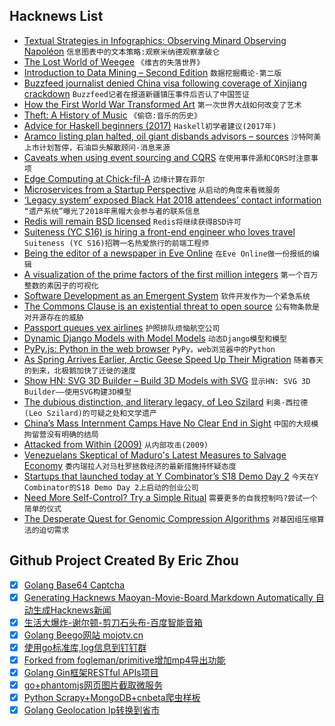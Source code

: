 ## Hacknews List


- [Textual Strategies in Infographics: Observing Minard Observing Napoléon](https://www.masswerk.at/nowgobang/2018/observing-minard)  `信息图表中的文本策略:观察米纳德观察拿破仑`
- [The Lost World of Weegee](https://www.commentarymagazine.com/articles/lost-world-weegee/)  `《维吉的失落世界》`
- [Introduction to Data Mining – Second Edition](https://www-users.cs.umn.edu/~kumar001/dmbook/index.php)  `数据挖掘概论-第二版`
- [Buzzfeed journalist denied China visa following coverage of Xinjiang crackdown](https://www.hongkongfp.com/2018/08/22/buzzfeed-journalist-denied-new-china-visa-following-award-winning-coverage-xinjiang-crackdown/)  `Buzzfeed记者在报道新疆镇压事件后否认了中国签证`
- [How the First World War Transformed Art](https://www.newstatesman.com/culture/art-design/2018/08/after-bullets-brushes-how-first-world-war-transformed-art)  `第一次世界大战如何改变了艺术`
- [Theft: A History of Music](https://law.duke.edu/musiccomic/)  `《偷窃:音乐的历史》`
- [Advice for Haskell beginners (2017)](http://www.haskellforall.com/2017/10/advice-for-haskell-beginners.html)  `Haskell初学者建议(2017年)`
- [Aramco listing plan halted, oil giant disbands advisors – sources](https://www.reuters.com/article/us-saudi-aramco-ipo-exclusive/exclusive-aramco-listing-plan-halted-oil-giant-disbands-advisors-sources-idUSKCN1L71TZ)  `沙特阿美上市计划暂停，石油巨头解散顾问-消息来源`
- [Caveats when using event sourcing and CQRS](https://medium.com/@hugo.oliveira.rocha/what-they-dont-tell-you-about-event-sourcing-6afc23c69e9a)  `在使用事件源和CQRS时注意事项`
- [Edge Computing at Chick-fil-A](https://medium.com/@cfatechblog/edge-computing-at-chick-fil-a-7d67242675e2)  `边缘计算在菲尔`
- [Microservices from a Startup Perspective](https://www.infoq.com/articles/microservices-startup)  `从启动的角度来看微服务`
- [‘Legacy system’ exposed Black Hat 2018 attendees’ contact information](https://techcrunch.com/2018/08/22/legacy-system-exposed-black-hat-2018-attendees-contact-information/)  `“遗产系统”曝光了2018年黑帽大会参与者的联系信息`
- [Redis will remain BSD licensed](http://antirez.com/news/120)  `Redis将继续获得BSD许可`
- [Suiteness (YC S16) is hiring a front-end engineer who loves travel](https://suiteness.workable.com/j/015E83E6DB)  `Suiteness (YC S16)招聘一名热爱旅行的前端工程师`
- [Being the editor of a newspaper in Eve Online](https://www.rockpapershotgun.com/2018/08/20/whats-it-like-being-the-editor-of-a-newspaper-in-eve-online/)  `在Eve Online做一份报纸的编辑`
- [A visualization of the prime factors of the first million integers](https://johnhw.github.io/umap_primes/index.md.html)  `第一个百万整数的素因子的可视化`
- [Software Development as an Emergent System](https://www.blinkingcaret.com/2018/08/22/software-development-emergent-system-ndepend/)  `软件开发作为一个紧急系统`
- [The Commons Clause is an existential threat to open source](https://drewdevault.com/2018/08/22/Commons-clause-will-destroy-open-source.html)  `公有物条款是对开源存在的威胁`
- [Passport queues vex airlines](https://www.economist.com/business/2018/08/18/passport-queues-vex-airlines)  `护照排队烦恼航空公司`
- [Dynamic Django Models with Model Models](https://www.protoapi.net/blog/2/)  `动态Django模型和模型`
- [PyPy.js: Python in the web browser](https://pypyjs.org/)  `PyPy。web浏览器中的Python`
- [As Spring Arrives Earlier, Arctic Geese Speed Up Their Migration](https://www.scientificamerican.com/podcast/episode/as-spring-arrives-earlier-arctic-geese-speed-up-their-migration/)  `随着春天的到来，北极鹅加快了迁徙的速度`
- [Show HN: SVG 3D Builder – Build 3D Models with SVG](https://github.com/captainwz/svg-3d-builder)  `显示HN: SVG 3D Builder——使用SVG构建3D模型`
- [The dubious distinction, and literary legacy, of Leo Szilard](https://hazlitt.net/longreads/nuclear-fail)  `利奥·西拉德(Leo Szilard)的可疑之处和文学遗产`
- [China’s Mass Internment Camps Have No Clear End in Sight](https://foreignpolicy.com/2018/08/22/chinas-mass-internment-camps-have-no-clear-end-in-sight/)  `中国的大规模拘留营没有明确的结局`
- [Attacked from Within (2009)](http://atdt.freeshell.org/k5/story_2009_3_12_33338_3000.html)  `从内部攻击(2009)`
- [Venezuelans Skeptical of Maduro&#39;s Latest Measures to Salvage Economy](https://www.wsj.com/articles/venezuelans-skeptical-of-maduros-latest-measures-to-salvage-economy-1534860108)  `委内瑞拉人对马杜罗拯救经济的最新措施持怀疑态度`
- [Startups that launched today at Y Combinator’s S18 Demo Day 2](https://techcrunch.com/2018/08/21/all-59-startups-that-launched-today-at-y-combinators-s18-demo-day-2/)  `今天在Y Combinator的S18 Demo Day 2上启动的创业公司`
- [Need More Self-Control? Try a Simple Ritual](https://www.scientificamerican.com/article/need-more-self-control-try-a-simple-ritual/)  `需要更多的自我控制吗?尝试一个简单的仪式`
- [The Desperate Quest for Genomic Compression Algorithms](https://spectrum.ieee.org/computing/software/the-desperate-quest-for-genomic-compression-algorithms)  `对基因组压缩算法的迫切需求`

## Github Project Created By Eric Zhou

- [x] [Golang Base64 Captcha](https://github.com/mojocn/base64Captcha)
- [x] [Generating Hacknews Maoyan-Movie-Board Markdown Automatically 自动生成Hacknews新闻](https://github.com/dejavuzhou/md-genie)
- [x] [生活大爆炸-谢尔顿-剪刀石头布-百度智能音箱](https://github.com/mojocn/dueros-bang-game)
- [x] [Golang Beego网站 mojotv.cn](https://github.com/mojocn/www.mojotv.cn)
- [x] [使用go标准库,log信息到钉钉群](https://github.com/mojocn/dooger)
- [x] [Forked from fogleman/primitive增加mp4导出功能](https://github.com/mojocn/primitive)
- [x] [Golang Gin框架RESTful APIs项目](https://github.com/JJJJJJJerk/ezier-golang-web-api-framework)
- [x] [go+phantomjs网页图片截取微服务](https://github.com/mojocn/screen_shot)
- [x] [Python Scrapy+MongoDB+cnbeta爬虫样板](https://github.com/mojocn/scrapy_mongodb_boilerplate_cnbeta)
- [x] [Golang Geolocation Ip转换到省市](https://github.com/mojocn/ip2location)